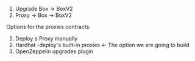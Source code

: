 1. Upgrade Box -> BoxV2
2. Proxy -> Box
   -> BoxV2

Options for the proxies contracts:

1. Deploy a Proxy manually
2. Hardhat -deploy's built-in proxies <- The option we are going to build
3. OpenZeppelin upgrades plugin
